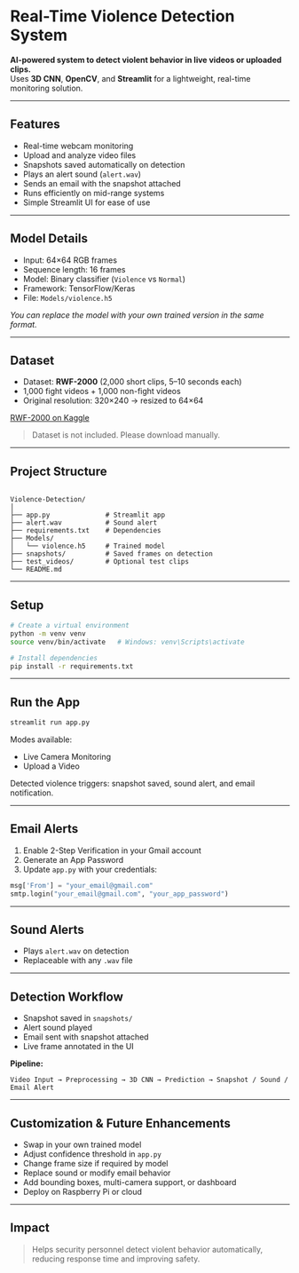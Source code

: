 # Real-Time Violence Detection System

**AI-powered system to detect violent behavior in live videos or uploaded clips.**  
Uses **3D CNN**, **OpenCV**, and **Streamlit** for a lightweight, real-time monitoring solution.

---

## Features

- Real-time webcam monitoring  
- Upload and analyze video files  
- Snapshots saved automatically on detection  
- Plays an alert sound (`alert.wav`)  
- Sends an email with the snapshot attached  
- Runs efficiently on mid-range systems  
- Simple Streamlit UI for ease of use  

---

## Model Details

- Input: 64×64 RGB frames  
- Sequence length: 16 frames  
- Model: Binary classifier (`Violence` vs `Normal`)  
- Framework: TensorFlow/Keras  
- File: `Models/violence.h5`  

*You can replace the model with your own trained version in the same format.*

---

## Dataset

- Dataset: **RWF-2000** (2,000 short clips, 5–10 seconds each)  
- 1,000 fight videos + 1,000 non-fight videos  
- Original resolution: 320×240 → resized to 64×64  

[RWF-2000 on Kaggle](https://www.kaggle.com/datasets/vulamnguyen/rwf2000)  

> Dataset is not included. Please download manually.

---

## Project Structure

```

Violence-Detection/
│
├── app.py              # Streamlit app
├── alert.wav           # Sound alert
├── requirements.txt    # Dependencies
├── Models/
│   └── violence.h5     # Trained model
├── snapshots/          # Saved frames on detection
├── test_videos/        # Optional test clips
└── README.md

````

---

## Setup

```bash
# Create a virtual environment
python -m venv venv
source venv/bin/activate   # Windows: venv\Scripts\activate

# Install dependencies
pip install -r requirements.txt
````

---

## Run the App

```bash
streamlit run app.py
```

Modes available:

* Live Camera Monitoring
* Upload a Video

Detected violence triggers: snapshot saved, sound alert, and email notification.

---

## Email Alerts

1. Enable 2-Step Verification in your Gmail account
2. Generate an App Password
3. Update `app.py` with your credentials:

```python
msg['From'] = "your_email@gmail.com"
smtp.login("your_email@gmail.com", "your_app_password")
```

---

## Sound Alerts

* Plays `alert.wav` on detection
* Replaceable with any `.wav` file

---

## Detection Workflow

* Snapshot saved in `snapshots/`
* Alert sound played
* Email sent with snapshot attached
* Live frame annotated in the UI

**Pipeline:**

```
Video Input → Preprocessing → 3D CNN → Prediction → Snapshot / Sound / Email Alert
```

---

## Customization & Future Enhancements

* Swap in your own trained model
* Adjust confidence threshold in `app.py`
* Change frame size if required by model
* Replace sound or modify email behavior
* Add bounding boxes, multi-camera support, or dashboard
* Deploy on Raspberry Pi or cloud

---

## Impact

> Helps security personnel detect violent behavior automatically, reducing response time and improving safety.

